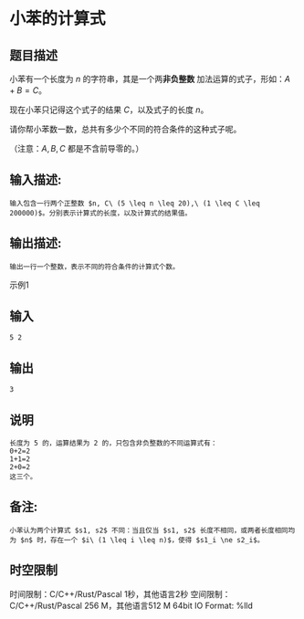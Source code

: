 # 小苯的计算式

## 题目描述

小苯有一个长度为 $n$ 的字符串，其是一个两**非负整数** 加法运算的式子，形如：$A+B=C$。  
  
现在小苯只记得这个式子的结果 $C$，以及式子的长度 $n$。  
  


请你帮小苯数一数，总共有多少个不同的符合条件的这种式子呢。 

（注意：$A, B, C$ 都是不含前导零的。） 

## 输入描述:
    
    
    输入包含一行两个正整数 $n, C\ (5 \leq n \leq 20),\ (1 \leq C \leq 200000)$。分别表示计算式的长度，以及计算式的结果值。

## 输出描述:
    
    
    输出一行一个整数，表示不同的符合条件的计算式个数。

示例1 

## 输入
    
    
    5 2

## 输出
    
    
    3

## 说明
    
    
    长度为 5 的，运算结果为 2 的，只包含非负整数的不同运算式有：  
    0+2=2  
    1+1=2  
    2+0=2  
    这三个。

## 备注:
    
    
    小苯认为两个计算式 $s1, s2$ 不同：当且仅当 $s1, s2$ 长度不相同，或两者长度相同均为 $n$ 时，存在一个 $i\ (1 \leq i \leq n)$，使得 $s1_i \ne s2_i$。


## 时空限制

时间限制：C/C++/Rust/Pascal 1秒，其他语言2秒
空间限制：C/C++/Rust/Pascal 256 M，其他语言512 M
64bit IO Format: %lld